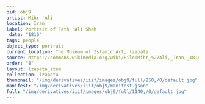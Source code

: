 ```yaml
---
pid: obj9
artist: Mihr 'Ali
location: Iran
label: Portrait of Fath 'Ali Shah
_date: "1816"
tags: people
object_type: portrait
current_location: The Museum of Islamic Art, lzapata
source: https://commons.wikimedia.org/wiki/File:Mihr_%27Ali,_Iran,_1816_-_Portrait_of_Fath_%27Ali_Shah_-_Google_Art_Project.jpg
order: "8"
layout: lzapata_item
collection: lzapata
thumbnail: "/img/derivatives/iiif/images/obj9/full/250,/0/default.jpg"
manifest: "/img/derivatives/iiif/obj9/manifest.json"
full: "/img/derivatives/iiif/images/obj9/full/1140,/0/default.jpg"
---
```

